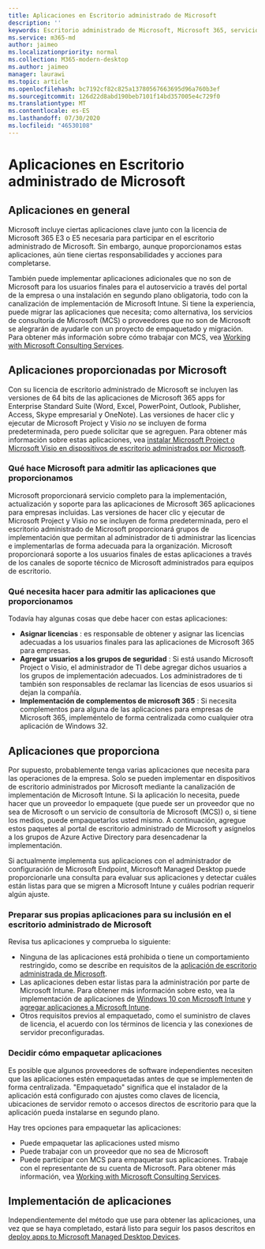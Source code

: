 ```yaml
---
title: Aplicaciones en Escritorio administrado de Microsoft
description: ''
keywords: Escritorio administrado de Microsoft, Microsoft 365, servicio, documentación
ms.service: m365-md
author: jaimeo
ms.localizationpriority: normal
ms.collection: M365-modern-desktop
ms.author: jaimeo
manager: laurawi
ms.topic: article
ms.openlocfilehash: bc7192cf82c825a13780567663695d96a760b3ef
ms.sourcegitcommit: 126d22d8abd190beb7101f14bd357005e4c729f0
ms.translationtype: MT
ms.contentlocale: es-ES
ms.lasthandoff: 07/30/2020
ms.locfileid: "46530108"
---
```

# <a name="apps-in-microsoft-managed-desktop"></a>Aplicaciones en Escritorio administrado de Microsoft

<!--This topic is the target for 2 "Learn more" links in the Admin Portal (aka.ms/app-overview;app-package); also target for link from Online resources (aka.ms/app-overviewmmd-app-prep) do not delete.-->

<!--Applications: supported/onboard/deployment -->
 
## <a name="apps-generally"></a>Aplicaciones en general

Microsoft incluye ciertas aplicaciones clave junto con la licencia de Microsoft 365 E3 o E5 necesaria para participar en el escritorio administrado de Microsoft. Sin embargo, aunque proporcionamos estas aplicaciones, aún tiene ciertas responsabilidades y acciones para completarse.

También puede implementar aplicaciones adicionales que no son de Microsoft para los usuarios finales para el autoservicio a través del portal de la empresa o una instalación en segundo plano obligatoria, todo con la canalización de implementación de Microsoft Intune. Si tiene la experiencia, puede migrar las aplicaciones que necesita; como alternativa, los servicios de consultoría de Microsoft (MCS) o proveedores que no son de Microsoft se alegrarán de ayudarle con un proyecto de empaquetado y migración. Para obtener más información sobre cómo trabajar con MCS, vea [Working with Microsoft Consulting Services](apps-MCS.md).


## <a name="apps-provided-by-microsoft"></a>Aplicaciones proporcionadas por Microsoft

Con su licencia de escritorio administrado de Microsoft se incluyen las versiones de 64 bits de las aplicaciones de Microsoft 365 apps for Enterprise Standard Suite (Word, Excel, PowerPoint, Outlook, Publisher, Access, Skype empresarial y OneNote). Las versiones de hacer clic y ejecutar de Microsoft Project y Visio *no* se incluyen de forma predeterminada, pero puede solicitar que se agreguen. Para obtener más información sobre estas aplicaciones, vea [instalar Microsoft Project o Microsoft Visio en dispositivos de escritorio administrados por Microsoft](../get-started/project-visio.md).

### <a name="what-microsoft-does-to-support-the-apps-we-provide"></a>Qué hace Microsoft para admitir las aplicaciones que proporcionamos

Microsoft proporcionará servicio completo para la implementación, actualización y soporte para las aplicaciones de Microsoft 365 aplicaciones para empresas incluidas. Las versiones de hacer clic y ejecutar de Microsoft Project y Visio *no* se incluyen de forma predeterminada, pero el escritorio administrado de Microsoft proporcionará grupos de implementación que permitan al administrador de ti administrar las licencias e implementarlas de forma adecuada para la organización. Microsoft proporcionará soporte a los usuarios finales de estas aplicaciones a través de los canales de soporte técnico de Microsoft administrados para equipos de escritorio.

### <a name="what-you-need-to-do-to-support-the-apps-we-provide"></a>Qué necesita hacer para admitir las aplicaciones que proporcionamos

Todavía hay algunas cosas que debe hacer con estas aplicaciones:

- **Asignar licencias** : es responsable de obtener y asignar las licencias adecuadas a los usuarios finales para las aplicaciones de Microsoft 365 para empresas.
- **Agregar usuarios a los grupos de seguridad** : Si está usando Microsoft Project o Visio, el administrador de TI debe agregar dichos usuarios a los grupos de implementación adecuados. Los administradores de ti también son responsables de reclamar las licencias de esos usuarios si dejan la compañía.
- **Implementación de complementos de microsoft 365** : Si necesita complementos para alguna de las aplicaciones para empresas de Microsoft 365, impleméntelo de forma centralizada como cualquier otra aplicación de Windows 32. 

## <a name="apps-you-provide"></a>Aplicaciones que proporciona

Por supuesto, probablemente tenga varias aplicaciones que necesita para las operaciones de la empresa. Solo se pueden implementar en dispositivos de escritorio administrados por Microsoft mediante la canalización de implementación de Microsoft Intune. Si la aplicación lo necesita, puede hacer que un proveedor lo empaquete (que puede ser un proveedor que no sea de Microsoft o un servicio de consultoría de Microsoft (MCS)) o, si tiene los medios, puede empaquetarlos usted mismo. A continuación, agregue estos paquetes al portal de escritorio administrado de Microsoft y asígnelos a los grupos de Azure Active Directory para desencadenar la implementación. 

Si actualmente implementa sus aplicaciones con el administrador de configuración de Microsoft Endpoint, Microsoft Managed Desktop puede proporcionarle una consulta para evaluar sus aplicaciones y detectar cuáles están listas para que se migren a Microsoft Intune y cuáles podrían requerir algún ajuste.


### <a name="preparing-your-own-apps-for-inclusion-in-microsoft-managed-desktop"></a>Preparar sus propias aplicaciones para su inclusión en el escritorio administrado de Microsoft
Revisa tus aplicaciones y comprueba lo siguiente:

- Ninguna de las aplicaciones está prohibida o tiene un comportamiento restringido, como se describe en requisitos de la [aplicación de escritorio administrada de Microsoft](https://aka.ms/app-req).
- Las aplicaciones deben estar listas para la administración por parte de Microsoft Intune. Para obtener más información sobre esto, vea la implementación de aplicaciones de [Windows 10 con Microsoft Intune](https://docs.microsoft.com/intune/apps-windows-10-app-deploy) y [agregar aplicaciones a Microsoft Intune](https://docs.microsoft.com/intune/apps-add).
- Otros requisitos previos al empaquetado, como el suministro de claves de licencia, el acuerdo con los términos de licencia y las conexiones de servidor preconfiguradas.

### <a name="decide-how-to-package-apps"></a>Decidir cómo empaquetar aplicaciones

Es posible que algunos proveedores de software independientes necesiten que las aplicaciones estén empaquetadas antes de que se implementen de forma centralizada. "Empaquetado" significa que el instalador de la aplicación está configurado con ajustes como claves de licencia, ubicaciones de servidor remoto o accesos directos de escritorio para que la aplicación pueda instalarse en segundo plano.

Hay tres opciones para empaquetar las aplicaciones: 


- Puede empaquetar las aplicaciones usted mismo
- Puede trabajar con un proveedor que no sea de Microsoft
- Puede participar con MCS para empaquetar sus aplicaciones. Trabaje con el representante de su cuenta de Microsoft. Para obtener más información, vea [Working with Microsoft Consulting Services](apps-MCS.md).







## <a name="deploying-apps"></a>Implementación de aplicaciones

Independientemente del método que use para obtener las aplicaciones, una vez que se haya completado, estará listo para seguir los pasos descritos en [deploy apps to Microsoft Managed Desktop Devices](../get-started/deploy-apps.md).



